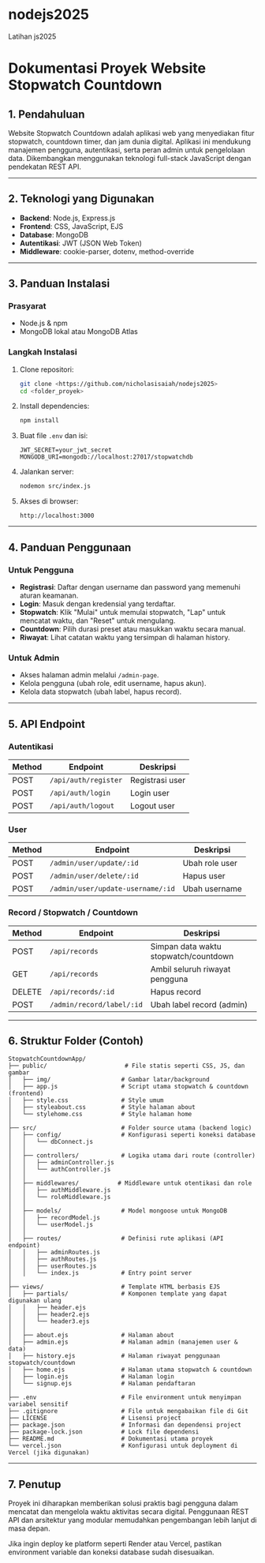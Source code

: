 # nodejs2025
Latihan js2025

# Dokumentasi Proyek Website Stopwatch Countdown

## 1. Pendahuluan
Website Stopwatch Countdown adalah aplikasi web yang menyediakan fitur stopwatch, countdown timer, dan jam dunia digital. Aplikasi ini mendukung manajemen pengguna, autentikasi, serta peran admin untuk pengelolaan data. Dikembangkan menggunakan teknologi full-stack JavaScript dengan pendekatan REST API.

---

## 2. Teknologi yang Digunakan
- **Backend**: Node.js, Express.js
- **Frontend**: CSS, JavaScript, EJS
- **Database**: MongoDB
- **Autentikasi**: JWT (JSON Web Token)
- **Middleware**: cookie-parser, dotenv, method-override

---

## 3. Panduan Instalasi
### Prasyarat
- Node.js & npm
- MongoDB lokal atau MongoDB Atlas

### Langkah Instalasi
1. Clone repositori:
   ```bash
   git clone <https://github.com/nicholasisaiah/nodejs2025>
   cd <folder_proyek>
   ```

2. Install dependencies:
   ```bash
   npm install
   ```

3. Buat file `.env` dan isi:
   ```env
   JWT_SECRET=your_jwt_secret
   MONGODB_URI=mongodb://localhost:27017/stopwatchdb
   ```

4. Jalankan server:
   ```bash
   nodemon src/index.js
   ```

5. Akses di browser:
   ```
   http://localhost:3000
   ```

---

## 4. Panduan Penggunaan
### Untuk Pengguna
- **Registrasi**: Daftar dengan username dan password yang memenuhi aturan keamanan.
- **Login**: Masuk dengan kredensial yang terdaftar.
- **Stopwatch**: Klik "Mulai" untuk memulai stopwatch, "Lap" untuk mencatat waktu, dan "Reset" untuk mengulang.
- **Countdown**: Pilih durasi preset atau masukkan waktu secara manual.
- **Riwayat**: Lihat catatan waktu yang tersimpan di halaman history.

### Untuk Admin
- Akses halaman admin melalui `/admin-page`.
- Kelola pengguna (ubah role, edit username, hapus akun).
- Kelola data stopwatch (ubah label, hapus record).

---

## 5. API Endpoint
### Autentikasi
| Method | Endpoint             | Deskripsi              |
|--------|----------------------|------------------------|
| POST   | `/api/auth/register` | Registrasi user        |
| POST   | `/api/auth/login`    | Login user             |
| POST   | `/api/auth/logout`   | Logout user            |

### User
| Method | Endpoint                          | Deskripsi            |
|--------|-----------------------------------|----------------------|
| POST   | `/admin/user/update/:id`          | Ubah role user       |
| POST   | `/admin/user/delete/:id`          | Hapus user           |
| POST   | `/admin/user/update-username/:id` | Ubah username        |

### Record / Stopwatch / Countdown
| Method | Endpoint                     | Deskripsi                             |
|--------|------------------------------|---------------------------------------|
| POST   | `/api/records`               | Simpan data waktu stopwatch/countdown |
| GET    | `/api/records`               | Ambil seluruh riwayat pengguna        |
| DELETE | `/api/records/:id`           | Hapus record                          |
| POST   | `/admin/record/label/:id`    | Ubah label record (admin)             |

---

## 6. Struktur Folder (Contoh)
```
StopwatchCountdownApp/
├── public/                      # File statis seperti CSS, JS, dan gambar
│   ├── img/                    # Gambar latar/background
│   ├── app.js                  # Script utama stopwatch & countdown (frontend)
│   ├── style.css               # Style umum
│   ├── styleabout.css          # Style halaman about
│   └── stylehome.css           # Style halaman home
│
├── src/                        # Folder source utama (backend logic)
│   ├── config/                 # Konfigurasi seperti koneksi database
│   │   └── dbConnect.js
│   │
│   ├── controllers/            # Logika utama dari route (controller)
│   │   ├── adminController.js
│   │   └── authController.js
│   │
│   ├── middlewares/           # Middleware untuk otentikasi dan role
│   │   ├── authMiddleware.js
│   │   └── roleMiddleware.js
│   │
│   ├── models/                 # Model mongoose untuk MongoDB
│   │   ├── recordModel.js
│   │   └── userModel.js
│   │
│   ├── routes/                 # Definisi rute aplikasi (API endpoint)
│   │   ├── adminRoutes.js
│   │   ├── authRoutes.js
│   │   ├── userRoutes.js
│   │   └── index.js            # Entry point server
│
├── views/                      # Template HTML berbasis EJS
│   ├── partials/               # Komponen template yang dapat digunakan ulang
│   │   ├── header.ejs
│   │   ├── header2.ejs
│   │   └── header3.ejs
│   │
│   ├── about.ejs               # Halaman about
│   ├── admin.ejs               # Halaman admin (manajemen user & data)
│   ├── history.ejs             # Halaman riwayat penggunaan stopwatch/countdown
│   ├── home.ejs                # Halaman utama stopwatch & countdown
│   ├── login.ejs               # Halaman login
│   └── signup.ejs              # Halaman pendaftaran
│
├── .env                        # File environment untuk menyimpan variabel sensitif
├── .gitignore                  # File untuk mengabaikan file di Git
├── LICENSE                     # Lisensi project
├── package.json                # Informasi dan dependensi project
├── package-lock.json           # Lock file dependensi
├── README.md                   # Dokumentasi utama proyek
└── vercel.json                 # Konfigurasi untuk deployment di Vercel (jika digunakan)
```

---

## 7. Penutup
Proyek ini diharapkan memberikan solusi praktis bagi pengguna dalam mencatat dan mengelola waktu aktivitas secara digital. Penggunaan REST API dan arsitektur yang modular memudahkan pengembangan lebih lanjut di masa depan.

Jika ingin deploy ke platform seperti Render atau Vercel, pastikan environment variable dan koneksi database sudah disesuaikan.

